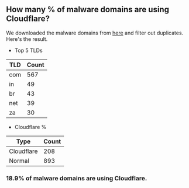 ## How many % of malware domains are using Cloudflare?


We downloaded the malware domains from [here](https://urlhaus.abuse.ch) and filter out duplicates.
Here's the result.


[//]: # (start replacement)


- Top 5 TLDs

| TLD | Count |
| --- | --- |
| com | 567 |
| in | 49 |
| br | 43 |
| net | 39 |
| za | 30 |


- Cloudflare %

| Type | Count |
| --- | --- |
| Cloudflare | 208 |
| Normal | 893 |


### 18.9% of malware domains are using Cloudflare.